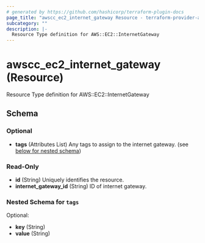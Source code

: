 ```yaml
---
# generated by https://github.com/hashicorp/terraform-plugin-docs
page_title: "awscc_ec2_internet_gateway Resource - terraform-provider-awscc"
subcategory: ""
description: |-
  Resource Type definition for AWS::EC2::InternetGateway
---
```


# awscc_ec2_internet_gateway (Resource)

Resource Type definition for AWS::EC2::InternetGateway



<!-- schema generated by tfplugindocs -->
## Schema

### Optional

- **tags** (Attributes List) Any tags to assign to the internet gateway. (see [below for nested schema](#nestedatt--tags))

### Read-Only

- **id** (String) Uniquely identifies the resource.
- **internet_gateway_id** (String) ID of internet gateway.

<a id="nestedatt--tags"></a>
### Nested Schema for `tags`

Optional:

- **key** (String)
- **value** (String)


